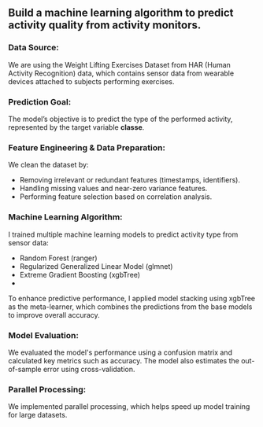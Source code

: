 ## Build a machine learning algorithm to predict activity quality from activity monitors. 

### Data Source:

We are using the Weight Lifting Exercises Dataset from HAR (Human Activity Recognition) data, which contains sensor data from wearable devices attached to subjects performing exercises.

### Prediction Goal:

The model’s objective is to predict the type of the performed activity, represented by the target variable **classe**.

### Feature Engineering & Data Preparation:

We clean the dataset by:
 - Removing irrelevant or redundant features (timestamps, identifiers).
 - Handling missing values and near-zero variance features.
 - Performing feature selection based on correlation analysis.

### Machine Learning Algorithm:

I trained multiple machine learning models to predict activity type from sensor data:
 - Random Forest (ranger)
 - Regularized Generalized Linear Model (glmnet)
 - Extreme Gradient Boosting (xgbTree)
 - 
To enhance predictive performance, I applied model stacking using xgbTree as the meta-learner, which combines the predictions from the base models to improve overall accuracy.

### Model Evaluation:

We evaluated the model's performance using a confusion matrix and calculated key metrics such as accuracy.
The model also estimates the out-of-sample error using cross-validation.

### Parallel Processing:

We implemented parallel processing, which helps speed up model training for large datasets.
